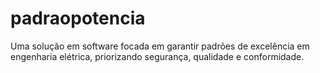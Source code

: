 # padraopotencia
Uma solução em software focada em garantir padrões de excelência em engenharia elétrica, priorizando segurança, qualidade e conformidade.
